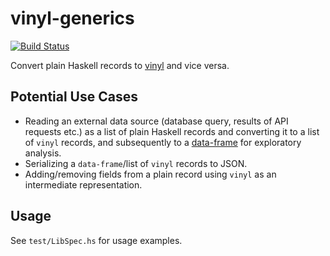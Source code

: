 # vinyl-generics

[![Build Status](https://travis-ci.org/VinylRecords/vinyl-generics.png)](https://travis-ci.org/VinylRecords/vinyl-generics)

Convert plain Haskell records to [vinyl](https://hackage.haskell.org/package/vinyl) and vice versa.

## Potential Use Cases
* Reading an external data source (database query, results of API requests etc.) as a list of plain Haskell records and converting it to a list of `vinyl` records, and subsequently to a [data-frame](https://hackage.haskell.org/package/Frames) for exploratory analysis.
* Serializing a `data-frame`/list of `vinyl` records to JSON.
* Adding/removing fields from a plain record using `vinyl` as an intermediate representation.

## Usage
See `test/LibSpec.hs` for usage examples.
